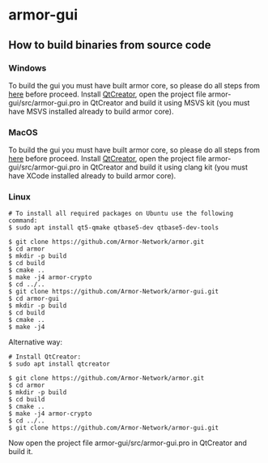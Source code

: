 # armor-gui

## How to build binaries from source code

### Windows
To build the gui you must have built armor core, so please do all steps from [here](https://github.com/Armor-Network/armor#building-on-windows) before proceed. Install [QtCreator](https://www.qt.io/download-thank-you?os=windows), open the project file armor-gui/src/armor-gui.pro in QtCreator and build it using MSVS kit (you must have MSVS installed already to build armor core).

### MacOS

To build the gui you must have built armor core, so please do all steps from [here](https://github.com/Armor-Network/armor#building-on-mac-osx) before proceed. Install [QtCreator](https://www.qt.io/download-thank-you?os=macos), open the project file armor-gui/src/armor-gui.pro in QtCreator and build it using clang kit (you must have XCode installed already to build armor core).

### Linux
```
# To install all required packages on Ubuntu use the following command:
$ sudo apt install qt5-qmake qtbase5-dev qtbase5-dev-tools

$ git clone https://github.com/Armor-Network/armor.git
$ cd armor
$ mkdir -p build
$ cd build
$ cmake ..
$ make -j4 armor-crypto
$ cd ../..
$ git clone https://github.com/Armor-Network/armor-gui.git
$ cd armor-gui
$ mkdir -p build
$ cd build
$ cmake ..
$ make -j4
```
Alternative way:
```
# Install QtCreator:
$ sudo apt install qtcreator

$ git clone https://github.com/Armor-Network/armor.git
$ cd armor
$ mkdir -p build
$ cd build
$ cmake ..
$ make -j4 armor-crypto
$ cd ../..
$ git clone https://github.com/Armor-Network/armor-gui.git
```
Now open the project file armor-gui/src/armor-gui.pro in QtCreator and build it.
